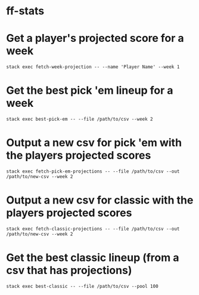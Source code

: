 # ff-stats

# Get a player's projected score for a week

`stack exec fetch-week-projection -- --name 'Player Name' --week 1`

# Get the best pick 'em lineup for a week

`stack exec best-pick-em -- --file /path/to/csv --week 2`

# Output a new csv for pick 'em with the players projected scores

`stack exec fetch-pick-em-projections -- --file /path/to/csv --out /path/to/new-csv --week 2`

# Output a new csv for classic with the players projected scores

`stack exec fetch-classic-projections -- --file /path/to/csv --out /path/to/new-csv --week 2`

# Get the best classic lineup (from a csv that has projections)

`stack exec best-classic -- --file /path/to/csv --pool 100`
